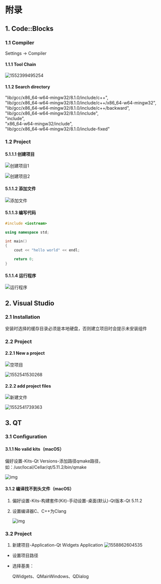 # 附录 

## 1. Code::Blocks 

### 1.1 Compiler

Settings -&gt; Compiler

#### 1.1.1 Tool Chain

![1552399495254](./assets/1552399495254.png)

#### 1.1.2 Search directory

"lib/gcc/x86\_64-w64-mingw32/8.1.0/include/c++",  
"lib/gcc/x86\_64-w64-mingw32/8.1.0/include/c++/x86\_64-w64-mingw32",  
"lib/gcc/x86\_64-w64-mingw32/8.1.0/include/c++/backward",  
"lib/gcc/x86\_64-w64-mingw32/8.1.0/include",  
 "include",  
 "x86\_64-w64-mingw32/include",  
 "lib/gcc/x86\_64-w64-mingw32/8.1.0/include-fixed"



### 1.2 Project

#### 5.1.1.1 创建项目 

![创建项目1](assets/1552213340354.png)

![创建项目2](assets/1552213388163.png)

#### 5.1.1.2 添加文件

![添加文件](assets/1552213589233.png)

#### 5.1.1.3 编写代码

```c++
#include <iostream>

using namespace std;

int main()
{
    cout << "hello world" << endl;

    return 0;
}
```

#### 5.1.1.4 运行程序

![运行程序](assets/1552213974552.png)

## 2. Visual Studio

### 2.1 Installation

安装时选择的缓存目录必须是本地硬盘，否则建立项目时会提示未安装组件

### 2.2 Project

#### 2.2.1 New a project 

![空项目](./assets/1552541497338.png) 

![1552541530268](./assets/1552541530268.png)

#### 2.2.2 add project files

![新建文件](./assets/1552541692540.png)

![1552541739363](./assets/1552541739363.png)

## 3. QT 

### 3.1 Configuration

#### 3.1.1 No valid kits（macOS）

偏好设置-Kits-Qt Versions-添加路径qmake路径，如：/usr/local/Cellar/qt/5.11.2/bin/qmake

![img](assets/20181101112542197.png)

#### 3.1.2 编译找不到头文件（macOS）

1. 偏好设置-Kits-构建套件(Kit)-手动设置-桌面(默认)-Qt版本-Qt 5.11.2

2. 设置编译器C、C++为Clang

   ![img](assets/20181101113610687.png)

### 3.2 Project

1. 新建项目-Application-Qt Widgets Application
  ![1558862604535](assets/1558862604535.png)

  - 设置项目路径

  - 选择基类：

    QWidgets、QMainWindows、QDialog

  

